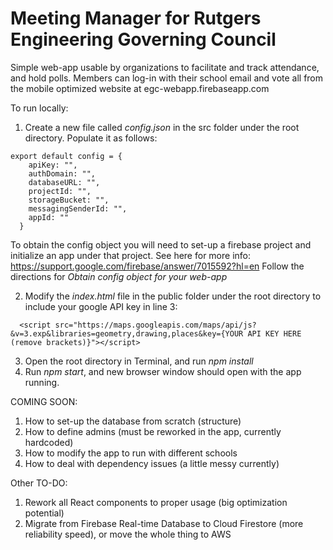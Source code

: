 # Meeting Manager for Rutgers Engineering Governing Council
Simple web-app usable by organizations to facilitate and track attendance, and hold polls. Members can log-in with their school email and vote all from the mobile optimized website at egc-webapp.firebaseapp.com

To run locally:
1. Create a new file called *config.json* in the src folder under the root directory. Populate it as follows:
```
export default config = {
    apiKey: "",
    authDomain: "",
    databaseURL: "",
    projectId: "",
    storageBucket: "",
    messagingSenderId: "",
    appId: ""
  }
 ```
 To obtain the config object you will need to set-up a firebase project and initialize an app under that project.
 See here for more info: https://support.google.com/firebase/answer/7015592?hl=en
 Follow the directions for *Obtain config object for your web-app*

2. Modify the *index.html* file in the public folder under the root directory to include your google API key in line 3:
```
  <script src="https://maps.googleapis.com/maps/api/js?&v=3.exp&libraries=geometry,drawing,places&key={YOUR API KEY HERE (remove brackets)}"></script>
```

3. Open the root directory in Terminal, and run *npm install*
4. Run *npm start*, and new browser window should open with the app running.

COMING SOON:
1. How to set-up the database from scratch (structure)
2. How to define admins (must be reworked in the app, currently hardcoded)
3. How to modify the app to run with different schools
4. How to deal with dependency issues (a little messy currently)

Other TO-DO:
1. Rework all React components to proper usage (big optimization potential)
2. Migrate from Firebase Real-time Database to Cloud Firestore (more reliability speed), or move the whole thing to AWS
